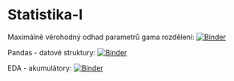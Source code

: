 # Statistika-I
Maximálně věrohodný odhad parametrů gama rozdělení: [![Binder](https://mybinder.org/badge_logo.svg)](https://mybinder.org/v2/gh/ea542/Statistika-I/main?labpath=gamaMLE.ipynb)

Pandas - datové struktury: [![Binder](https://mybinder.org/badge_logo.svg)](https://mybinder.org/v2/gh/ea542/Statistika-I/main?labpath=pd_datove_struktury.ipynb)

EDA - akumulátory: [![Binder](https://mybinder.org/badge_logo.svg)](https://mybinder.org/v2/gh/ea542/Statistika-I/main?labpath=EDA_aku%2FEDA_aku.ipynb)
